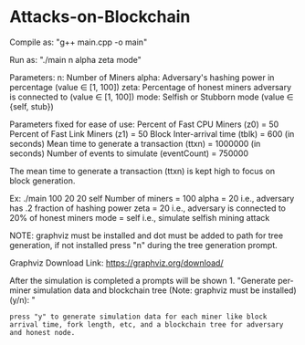 # Attacks-on-Blockchain

Compile as: "g++ main.cpp -o main"

Run as: "./main n alpha zeta mode"

Parameters:
	n: Number of Miners
	alpha: Adversary's hashing power in percentage (value ∈ [1, 100])
	zeta: Percentage of honest miners adversary is connected to (value ∈ [1, 100])
	mode: Selfish or Stubborn mode (value ∈ {self, stub})

Parameters fixed for ease of use:
	Percent of Fast CPU Miners (z0) = 50
	Percent of Fast Link Miners (z1) = 50
	Block Inter-arrival time (tblk) = 600 (in seconds)
	Mean time to generate a transaction (ttxn) = 1000000 (in seconds)
	Number of events to simulate (eventCount) = 750000

The mean time to generate a transaction (ttxn) is kept high to focus on block generation.


Ex: ./main 100 20 20 self
	Number of miners = 100
	alpha = 20 i.e., adversary has .2 fraction of hashing power
	zeta = 20 i.e., adversary is connected to 20% of honest miners
	mode = self i.e., simulate selfish mining attack
    

NOTE: graphviz must be installed and dot must be added to path for tree generation, if not 
installed press "n" during the tree generation prompt.

Graphviz Download Link: https://graphviz.org/download/

After the simulation is completed a prompts will be shown 
    1. "Generate per-miner simulation data and blockchain tree (Note: graphviz must be installed) (y/n): " 
		
	press "y" to generate simulation data for each miner like block arrival time, fork length, etc, and a blockchain tree for adversary and honest node. 
